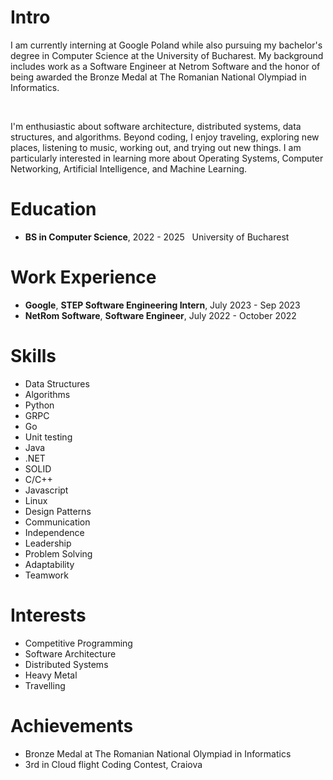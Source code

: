 # Intro
<p>I am currently interning at Google Poland while also pursuing my bachelor's degree in Computer Science at the University of Bucharest. My background includes work as a Software Engineer at Netrom Software and the honor of being awarded the Bronze Medal at The Romanian National Olympiad in Informatics.</p> <br>

<p>
I'm enthusiastic about software architecture, distributed systems, data structures, and algorithms. Beyond coding, I enjoy traveling, exploring new places, listening to music, working out, and trying out new things. I am particularly interested in learning more about Operating Systems, Computer Networking, Artificial Intelligence, and Machine Learning. <p>

# Education
* <strong>BS in Computer Science</strong>, 2022 - 2025
&nbsp;&nbsp;University of Bucharest

# Work Experience
* <strong>Google</strong>, <strong>STEP Software Engineering Intern</strong>, July 2023 - Sep 2023
* <strong>NetRom Software</strong>, <strong>Software Engineer</strong>, July 2022 - October 2022
&nbsp;&nbsp; 

# Skills

<ul>
    <li>Data Structures</li>
    <li>Algorithms</li>
    <li>Python</li>
    <li>GRPC</li>
    <li>Go</li>
    <li>Unit testing</li>
    <li>Java</li>
    <li>.NET</li>
    <li>SOLID</li>
    <li>C/C++</li>
    <li>Javascript</li>
    <li>Linux</li>
    <li>Design Patterns</li>
    <li>Communication</li>
    <li>Independence</li>
    <li>Leadership</li>
    <li>Problem Solving</li>
    <li>Adaptability</li>
    <li>Teamwork</li>
</ul>

# Interests

<ul>
    <li>Competitive Programming</li>
    <li>Software Architecture</li>
    <li>Distributed Systems</li>
    <li>Heavy Metal</li>
    <li>Travelling</li>
</ul>

# Achievements
* Bronze Medal at The Romanian National Olympiad in Informatics
* 3rd in Cloud flight Coding Contest, Craiova
